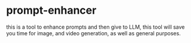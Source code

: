 # prompt-enhancer
this is a tool to enhance prompts and then give to LLM, this tool will save you time for image, and video generation, as well as general purposes.
